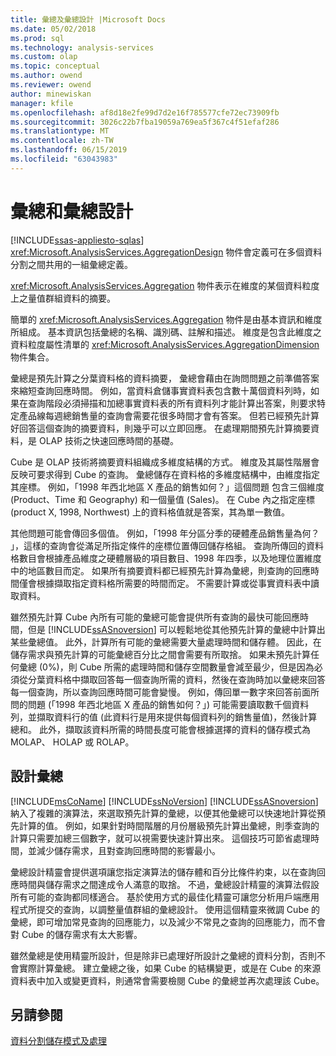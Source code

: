```yaml
---
title: 彙總及彙總設計 |Microsoft Docs
ms.date: 05/02/2018
ms.prod: sql
ms.technology: analysis-services
ms.custom: olap
ms.topic: conceptual
ms.author: owend
ms.reviewer: owend
author: minewiskan
manager: kfile
ms.openlocfilehash: af8d18e2fe99d7d2e16f785577cfe72ec73909fb
ms.sourcegitcommit: 3026c22b7fba19059a769ea5f367c4f51efaf286
ms.translationtype: MT
ms.contentlocale: zh-TW
ms.lasthandoff: 06/15/2019
ms.locfileid: "63043983"
---
```

# <a name="aggregations-and-aggregation-designs"></a>彙總和彙總設計
[!INCLUDE[ssas-appliesto-sqlas](../../includes/ssas-appliesto-sqlas.md)]
  <xref:Microsoft.AnalysisServices.AggregationDesign> 物件會定義可在多個資料分割之間共用的一組彙總定義。  
  
 <xref:Microsoft.AnalysisServices.Aggregation> 物件表示在維度的某個資料粒度上之量值群組資料的摘要。  
  
 簡單的 <xref:Microsoft.AnalysisServices.Aggregation> 物件是由基本資訊和維度所組成。 基本資訊包括彙總的名稱、識別碼、註解和描述。 維度是包含此維度之資料粒度屬性清單的 <xref:Microsoft.AnalysisServices.AggregationDimension> 物件集合。  
  
 彙總是預先計算之分葉資料格的資料摘要， 彙總會藉由在詢問問題之前準備答案來縮短查詢回應時間。 例如，當資料倉儲事實資料表包含數十萬個資料列時，如果在查詢階段必須掃描和加總事實資料表的所有資料列才能計算出答案，則要求特定產品線每週總銷售量的查詢會需要花很多時間才會有答案。 但若已經預先計算好回答這個查詢的摘要資料，則幾乎可以立即回應。 在處理期間預先計算摘要資料，是 OLAP 技術之快速回應時間的基礎。  
  
 Cube 是 OLAP 技術將摘要資料組織成多維度結構的方式。 維度及其屬性階層會反映可要求得到 Cube 的查詢。 彙總儲存在資料格的多維度結構中，由維度指定其座標。 例如，「1998 年西北地區 X 產品的銷售如何？」這個問題 包含三個維度 (Product、Time 和 Geography) 和一個量值 (Sales)。 在 Cube 內之指定座標 (product X, 1998, Northwest) 上的資料格值就是答案，其為單一數值。  
  
 其他問題可能會傳回多個值。 例如，「1998 年分區分季的硬體產品銷售量為何？ 」，這樣的查詢會從滿足所指定條件的座標位置傳回儲存格組。 查詢所傳回的資料格數目會根據產品維度之硬體層級的項目數目、1998 年四季，以及地理位置維度中的地區數目而定。 如果所有摘要資料都已經預先計算為彙總，則查詢的回應時間僅會根據擷取指定資料格所需要的時間而定。 不需要計算或從事實資料表中讀取資料。  
  
 雖然預先計算 Cube 內所有可能的彙總可能會提供所有查詢的最快可能回應時間，但是 [!INCLUDE[ssASnoversion](../../includes/ssasnoversion-md.md)] 可以輕鬆地從其他預先計算的彙總中計算出某些彙總值。 此外，計算所有可能的彙總需要大量處理時間和儲存體。 因此，在儲存需求與預先計算的可能彙總百分比之間會需要有所取捨。 如果未預先計算任何彙總 (0%)，則 Cube 所需的處理時間和儲存空間數量會減至最少，但是因為必須從分葉資料格中擷取回答每一個查詢所需的資料，然後在查詢時加以彙總來回答每一個查詢，所以查詢回應時間可能會變慢。 例如，傳回單一數字來回答前面所問的問題 (「1998 年西北地區 X 產品的銷售如何？」) 可能需要讀取數千個資料列，並擷取資料行的值 (此資料行是用來提供每個資料列的銷售量值)，然後計算總和。 此外，擷取該資料所需的時間長度可能會根據選擇的資料的儲存模式為 MOLAP、 HOLAP 或 ROLAP。  
  
## <a name="designing-aggregations"></a>設計彙總  
 [!INCLUDE[msCoName](../../includes/msconame-md.md)] [!INCLUDE[ssNoVersion](../../includes/ssnoversion-md.md)] [!INCLUDE[ssASnoversion](../../includes/ssasnoversion-md.md)] 納入了複雜的演算法，來選取預先計算的彙總，以便其他彙總可以快速地計算從預先計算的值。 例如，如果針對時間階層的月份層級預先計算出彙總，則季查詢的計算只需要加總三個數字，就可以視需要快速計算出來。 這個技巧可節省處理時間，並減少儲存需求，且對查詢回應時間的影響最小。  
  
 彙總設計精靈會提供選項讓您指定演算法的儲存體和百分比條件約束，以在查詢回應時間與儲存需求之間達成令人滿意的取捨。 不過，彙總設計精靈的演算法假設所有可能的查詢都同樣適合。 基於使用方式的最佳化精靈可讓您分析用戶端應用程式所提交的查詢，以調整量值群組的彙總設計。 使用這個精靈來微調 Cube 的彙總，即可增加常見查詢的回應能力，以及減少不常見之查詢的回應能力，而不會對 Cube 的儲存需求有太大影響。  
  
 雖然彙總是使用精靈所設計，但是除非已處理好所設計之彙總的資料分割，否則不會實際計算彙總。 建立彙總之後，如果 Cube 的結構變更，或是在 Cube 的來源資料表中加入或變更資料，則通常會需要檢閱 Cube 的彙總並再次處理該 Cube。  
  
## <a name="see-also"></a>另請參閱  
 [資料分割儲存模式及處理](../../analysis-services/multidimensional-models-olap-logical-cube-objects/partitions-partition-storage-modes-and-processing.md)  
  
  
